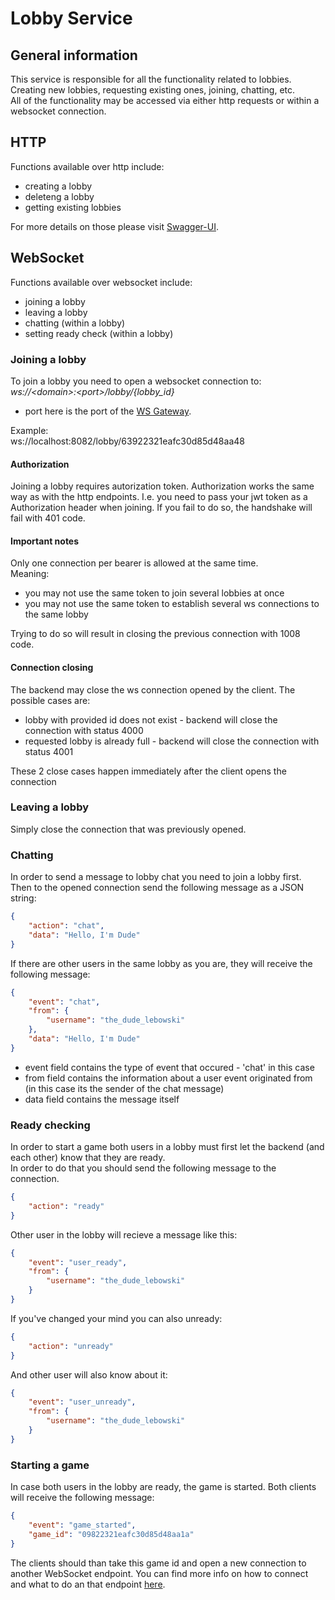# Lobby Service
## General information
This service is responsible for all the functionality related to lobbies. Creating new lobbies, requesting existing ones, joining, chatting, etc.<br>
All of the functionality may be accessed via either http requests or within a websocket connection.

## HTTP
Functions available over http include:
- creating a lobby
- deleteng a lobby
- getting existing lobbies

For more details on those please visit [Swagger-UI](../swagger/).

## WebSocket
Functions available over websocket include:
- joining a lobby
- leaving a lobby
- chatting (within a lobby)
- setting ready check (within a lobby)

### Joining a lobby
To join a lobby you need to open a websocket connection to:<br>
*ws://\<domain\>:\<port\>/lobby/{lobby_id}*
- port here is the port of the [WS Gateway](../gateway_ws/).

Example:<br>
ws://localhost:8082/lobby/63922321eafc30d85d48aa48

#### Authorization
Joining a lobby requires autorization token. Authorization works the same way as with the http endpoints. I.e. you need to pass your jwt token as a Authorization header when joining. If you fail to do so, the handshake will fail with 401 code.

#### Important notes 
Only one connection per bearer is allowed at the same time.<br>
Meaning:
- you may not use the same token to join several lobbies at once
- you may not use the same token to establish several ws connections to the same lobby

Trying to do so will result in closing the previous connection with 1008 code.

#### Connection closing
The backend may close the ws connection opened by the client. The possible cases are:
- lobby with provided id does not exist - backend will close the connection with status 4000 
- requested lobby is already full - backend will close the connection with status 4001

These 2 close cases happen immediately after the client opens the connection

### Leaving a lobby
Simply close the connection that was previously opened.

### Chatting
In order to send a message to lobby chat you need to join a lobby first.<br>
Then to the opened connection send the following message as a JSON string:
```json
{
    "action": "chat",
    "data": "Hello, I'm Dude"
}
```

If there are other users in the same lobby as you are, they will receive the following message:
```json
{
    "event": "chat",
    "from": {
        "username": "the_dude_lebowski"
    },
    "data": "Hello, I'm Dude"
}
```
- event field contains the type of event that occured - 'chat' in this case
- from field contains the information about a user event originated from (in this case its the sender of the chat message)
- data field contains the message itself

### Ready checking
In order to start a game both users in a lobby must first let the backend (and each other) know that they are ready.<br>
In order to do that you should send the following message to the connection.
```json
{
    "action": "ready"
}
```

Other user in the lobby will recieve a message like this:
```json
{
    "event": "user_ready",
    "from": {
        "username": "the_dude_lebowski"
    }
}
```

If you've changed your mind you can also unready:
```json
{
    "action": "unready"
}
```

And other user will also know about it:
```json
{
    "event": "user_unready",
    "from": {
        "username": "the_dude_lebowski"
    }
}
```

### Starting a game

In case both users in the lobby are ready, the game is started. Both clients will receive the following message:
```json
{
    "event": "game_started",
    "game_id": "09822321eafc30d85d48aa1a"
}
```

The clients should than take this game id and open a new connection to another WebSocket endpoint. You can find more info on how to connect and what to do an that endpoint [here](../game/).
